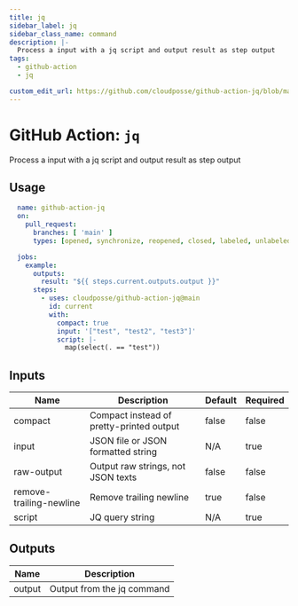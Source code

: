 ```yaml
---
title: jq
sidebar_label: jq
sidebar_class_name: command
description: |-
  Process a input with a jq script and output result as step output
tags:
  - github-action
  - jq

custom_edit_url: https://github.com/cloudposse/github-action-jq/blob/main/README.yaml
---
```


# GitHub Action: `jq`
Process a input with a jq script and output result as step output






## Usage

```yaml
  name: github-action-jq
  on:
    pull_request:
      branches: [ 'main' ]
      types: [opened, synchronize, reopened, closed, labeled, unlabeled]

  jobs:
    example:
      outputs:
        result: "${{ steps.current.outputs.output }}"
      steps:
        - uses: cloudposse/github-action-jq@main
          id: current
          with:
            compact: true
            input: '["test", "test2", "test3"]'
            script: |-
              map(select(. == "test"))
```






<!-- markdownlint-disable -->

## Inputs

| Name | Description | Default | Required |
|------|-------------|---------|----------|
| compact | Compact instead of pretty-printed output | false | false |
| input | JSON file or JSON formatted string | N/A | true |
| raw-output | Output raw strings, not JSON texts | false | false |
| remove-trailing-newline | Remove trailing newline | true | false |
| script | JQ query string | N/A | true |


## Outputs

| Name | Description |
|------|-------------|
| output | Output from the jq command |
<!-- markdownlint-restore -->

